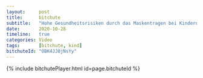 ```yaml
---
layout:     post
title:      bitchute
subtitle:   "Hohe Gesundheitsrisiken durch das Maskentragen bei Kindern"
date:       2020-10-28
timeline:   true
categories: Video
tags:       [bitchute, kind]
bitchuteId: "OBK4JJ0jNsYy"
---
```


{% include bitchutePlayer.html id=page.bitchuteId %}
